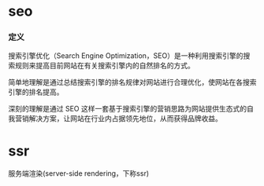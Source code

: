 # seo

###  定义

搜索引擎优化（Search Engine Optimization，SEO）是一种利用搜索引擎的搜索规则来提高目前网站在有关搜索引擎内的自然排名的方式。 

简单地理解是通过总结搜索引擎的排名规律对网站进行合理优化，使网站在各搜索引擎的排名提高。

深刻的理解是通过 SEO 这样一套基于搜索引擎的营销思路为网站提供生态式的自我营销解决方案，让网站在行业内占据领先地位，从而获得品牌收益。 

# ssr

 服务端渲染(server-side rendering，下称ssr) 